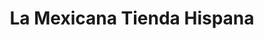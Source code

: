 ---
title: "La Mexicana Tienda Hispana"
url: /warsaw/la-mexicana-tienda-hispana/
shop: supermarket
---